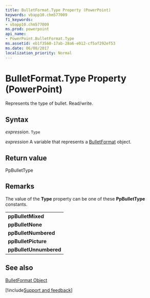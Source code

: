 ```yaml
---
title: BulletFormat.Type Property (PowerPoint)
keywords: vbapp10.chm577009
f1_keywords:
- vbapp10.chm577009
ms.prod: powerpoint
api_name:
- PowerPoint.BulletFormat.Type
ms.assetid: eb1f3560-17ab-28a6-e012-cf5af292ef53
ms.date: 06/08/2017
localization_priority: Normal
---
```



# BulletFormat.Type Property (PowerPoint)

Represents the type of bullet. Read/write.


## Syntax

 _expression_. `Type`

_expression_ A variable that represents a [BulletFormat](./PowerPoint.BulletFormat.md) object.


## Return value

PpBulletType


## Remarks

The value of the  **Type** property can be one of these **PpBulletType** constants.


||
|:-----|
|**ppBulletMixed**|
|**ppBulletNone**|
|**ppBulletNumbered**|
|**ppBulletPicture**|
|**ppBulletUnnumbered**|

## See also


[BulletFormat Object](PowerPoint.BulletFormat.md)

[!include[Support and feedback](~/includes/feedback-boilerplate.md)]